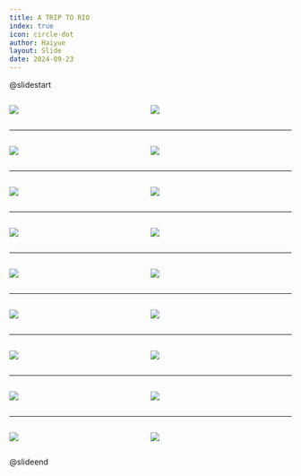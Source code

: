 ```yaml
---
title: A TRIP TO RIO
index: true
icon: circle-dot
author: Haiyue
layout: Slide
date: 2024-09-23
---
```

 
@slidestart

<div style="display:flex">
<div style="flex:1">

![](/reading/english/Level-P/A%20TRIP%20TO%20RIO/001.webp)
</div>
<div style="flex:1">

![](/reading/english/Level-P/A%20TRIP%20TO%20RIO/002.webp)
</div>
</div>

---

<div style="display:flex">
<div style="flex:1">

![](/reading/english/Level-P/A%20TRIP%20TO%20RIO/003.webp)
</div>
<div style="flex:1">

![](/reading/english/Level-P/A%20TRIP%20TO%20RIO/004.webp)
</div>
</div>

---

<div style="display:flex">
<div style="flex:1">

![](/reading/english/Level-P/A%20TRIP%20TO%20RIO/005.webp)
</div>
<div style="flex:1">

![](/reading/english/Level-P/A%20TRIP%20TO%20RIO/006.webp)
</div>
</div>

---

<div style="display:flex">
<div style="flex:1">

![](/reading/english/Level-P/A%20TRIP%20TO%20RIO/007.webp)
</div>
<div style="flex:1">

![](/reading/english/Level-P/A%20TRIP%20TO%20RIO/008.webp)
</div>
</div>

---

<div style="display:flex">
<div style="flex:1">

![](/reading/english/Level-P/A%20TRIP%20TO%20RIO/009.webp)
</div>
<div style="flex:1">

![](/reading/english/Level-P/A%20TRIP%20TO%20RIO/010.webp)
</div>
</div>

---

<div style="display:flex">
<div style="flex:1">

![](/reading/english/Level-P/A%20TRIP%20TO%20RIO/011.webp)
</div>
<div style="flex:1">

![](/reading/english/Level-P/A%20TRIP%20TO%20RIO/012.webp)
</div>
</div>

---

<div style="display:flex">
<div style="flex:1">

![](/reading/english/Level-P/A%20TRIP%20TO%20RIO/013.webp)
</div>
<div style="flex:1">

![](/reading/english/Level-P/A%20TRIP%20TO%20RIO/014.webp)
</div>
</div>

---

<div style="display:flex">
<div style="flex:1">

![](/reading/english/Level-P/A%20TRIP%20TO%20RIO/015.webp)
</div>
<div style="flex:1">

![](/reading/english/Level-P/A%20TRIP%20TO%20RIO/016.webp)
</div>
</div>

---

<div style="display:flex">
<div style="flex:1">

![](/reading/english/Level-P/A%20TRIP%20TO%20RIO/017.webp)
</div>
<div style="flex:1">

![](/reading/english/Level-P/A%20TRIP%20TO%20RIO/018.webp)
</div>
</div>

@slideend